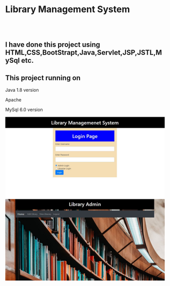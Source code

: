 <h1>Library Management System</h1><br><br>
<h2>I have done this project using HTML,CSS,BootStrapt,Java,Servlet,JSP,JSTL,MySql etc.</h>
<h2>This project running on</h2>
<p>Java 1.8 version</p>
<p1>Apache</p>
<p>MySql 6.0 version</p>
<img src="ScreenShort/Capture.JPG">
<img src="ScreenShort/LibraryAdmin.JPG">


